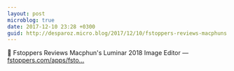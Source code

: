 ```yaml
---
layout: post
microblog: true
date: 2017-12-10 23:28 +0300
guid: http://desparoz.micro.blog/2017/12/10/fstoppers-reviews-macphuns.html
---
```

🔗 Fstoppers Reviews Macphun's Luminar 2018 Image Editor — [fstoppers.com/apps/fsto...](https://fstoppers.com/apps/fstoppers-reviews-macphuns-luminar-2018-image-editor-207064)
